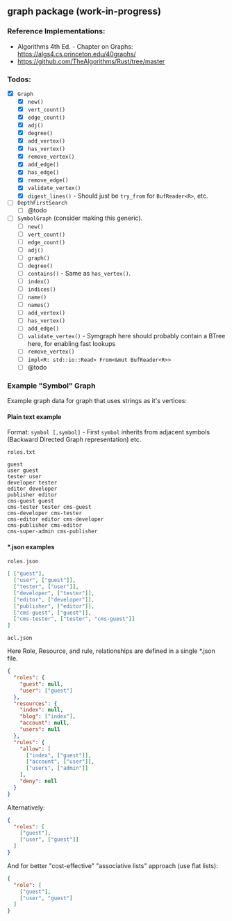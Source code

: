 ## graph package (work-in-progress)

### Reference Implementations:

- Algorithms 4th Ed. - Chapter on Graphs: https://algs4.cs.princeton.edu/40graphs/
- https://github.com/TheAlgorithms/Rust/tree/master

### Todos:

- [x] `Graph`
  - [x] `new()`
  - [x] `vert_count()`
  - [x] `edge_count()`
  - [x] `adj()`
  - [x] `degree()`
  - [x] `add_vertex()`
  - [x] `has_vertex()`
  - [x] `remove_vertex()`
  - [x] `add_edge()`
  - [x] `has_edge()`
  - [x] `remove_edge()`
  - [x] `validate_vertex()`
  - [x] `digest_lines()` - Should just be `try_from` for `BufReader<R>`, etc.

- [ ] `DepthFirstSearch`
  - [ ] @todo
  
- [ ] `SymbolGraph` (consider making this generic).
  - [ ] `new()`
  - [ ] `vert_count()`
  - [ ] `edge_count()`
  - [ ] `adj()`
  - [ ] `graph()`
  - [ ] `degree()`
  - [ ] `contains()` - Same as `has_vertex()`.
  - [ ] `index()`
  - [ ] `indices()`
  - [ ] `name()`
  - [ ] `names()`
  - [ ] `add_vertex()`
  - [ ] `has_vertex()`
  - [ ] `add_edge()`
  - [ ] `validate_vertex()` - Symgraph here should probably contain a BTree
  here, for enabling fast lookups
  - [ ] `remove_vertex()`
  - [ ] `impl<R: std::io::Read> From<&mut BufReader<R>>`
  - [ ] @todo 

### Example "Symbol" Graph

Example graph data for graph that uses strings as it's vertices:

#### Plain text example

Format: `symbol [,symbol]` - First `symbol` inherits from adjacent symbols (Backward Directed Graph representation) etc.

`roles.txt`

```text
guest
user guest
tester user
developer tester
editor developer
publisher editor
cms-guest guest
cms-tester tester cms-guest
cms-developer cms-tester
cms-editor editor cms-developer
cms-publisher cms-editor 
cms-super-admin cms-publisher
```

#### *.json examples

`roles.json`

```json
[ ["guest"],
  ["user", ["guest"]],
  ["tester", ["user"]],
  ["developer", ["tester"]],
  ["editor", ["developer"]],
  ["publisher", ["editor"]],
  ["cms-guest", ["guest"]],
  ["cms-tester", ["tester", "cms-guest"]]
]
```

`acl.json`

Here Role, Resource, and rule, relationships are defined in a single *.json file.

```json
{
  "roles": {
    "guest": null,
    "user": ["guest"]
  },
  "resources": {
    "index": null,
    "blog": ["index"],
    "account": null,
    "users": null
  },
  "rules": {
    "allow": [
      ["index", ["guest"]],
      ["account", ["user"]],
      ["users", ["admin"]]
    ],
    "deny": null
  }
}
```

Alternatively:

```json
{
  "roles": [
    ["guest"],
    ["user", ["guest"]]
  ]
}
```

And for better "cost-effective" "associative lists" approach (use flat lists):

```json
{
  "role": [
    ["guest"],
    ["user", "guest"]
  ]
}
```
